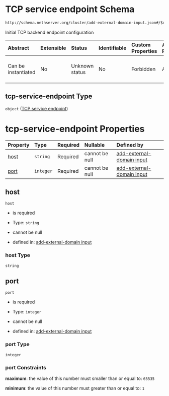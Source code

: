 # TCP service endpoint Schema

```txt
http://schema.nethserver.org/cluster/add-external-domain-input.json#/$defs/tcp-service-endpoint
```

Initial TCP backend endpoint configuration

| Abstract            | Extensible | Status         | Identifiable | Custom Properties | Additional Properties | Access Restrictions | Defined In                                                                                       |
| :------------------ | :--------- | :------------- | :----------- | :---------------- | :-------------------- | :------------------ | :----------------------------------------------------------------------------------------------- |
| Can be instantiated | No         | Unknown status | No           | Forbidden         | Allowed               | none                | [add-external-domain-input.json*](cluster/add-external-domain-input.json "open original schema") |

## tcp-service-endpoint Type

`object` ([TCP service endpoint](add-external-domain-input-defs-tcp-service-endpoint.md))

# tcp-service-endpoint Properties

| Property      | Type      | Required | Nullable       | Defined by                                                                                                                                                                                                            |
| :------------ | :-------- | :------- | :------------- | :-------------------------------------------------------------------------------------------------------------------------------------------------------------------------------------------------------------------- |
| [host](#host) | `string`  | Required | cannot be null | [add-external-domain input](add-external-domain-input-defs-tcp-service-endpoint-properties-host.md "http://schema.nethserver.org/cluster/add-external-domain-input.json#/$defs/tcp-service-endpoint/properties/host") |
| [port](#port) | `integer` | Required | cannot be null | [add-external-domain input](add-external-domain-input-defs-tcp-service-endpoint-properties-port.md "http://schema.nethserver.org/cluster/add-external-domain-input.json#/$defs/tcp-service-endpoint/properties/port") |

## host



`host`

*   is required

*   Type: `string`

*   cannot be null

*   defined in: [add-external-domain input](add-external-domain-input-defs-tcp-service-endpoint-properties-host.md "http://schema.nethserver.org/cluster/add-external-domain-input.json#/$defs/tcp-service-endpoint/properties/host")

### host Type

`string`

## port



`port`

*   is required

*   Type: `integer`

*   cannot be null

*   defined in: [add-external-domain input](add-external-domain-input-defs-tcp-service-endpoint-properties-port.md "http://schema.nethserver.org/cluster/add-external-domain-input.json#/$defs/tcp-service-endpoint/properties/port")

### port Type

`integer`

### port Constraints

**maximum**: the value of this number must smaller than or equal to: `65535`

**minimum**: the value of this number must greater than or equal to: `1`
